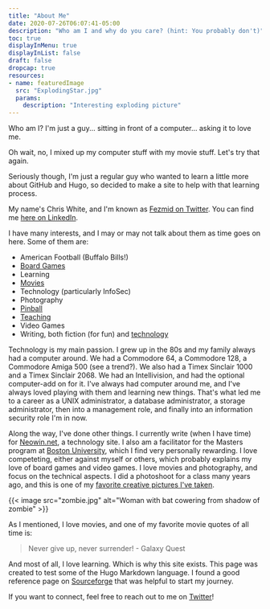 ```yaml
---
title: "About Me"
date: 2020-07-26T06:07:41-05:00
description: "Who am I and why do you care? (hint: You probably don't)"
toc: true
displayInMenu: true
displayInList: false
draft: false
dropcap: true
resources:
- name: featuredImage
  src: "ExplodingStar.jpg"
  params:
    description: "Interesting exploding picture"
---
```

Who am I? I'm just a guy... sitting in front of a computer... asking it to love me.

Oh wait, no, I mixed up my computer stuff with my movie stuff. Let's try that again.

Seriously though, I'm just a regular guy who wanted to learn a little more about GitHub and Hugo, so decided to make a site to help
with that learning process. 

My name's Chris White, and I'm known as [Fezmid on Twitter](https://www.twitter.com/fezmid).  You can find me [here on LinkedIn](https://www.linkedin.com/in/cwhite/).

I have many interests, and I may or may not talk about them as time goes on here. Some of them are:

* American Football (Buffalo Bills!)
* [Board Games](https://boardgamegeek.com/collection/user/Fezmid2)
* Learning
* [Movies](http://www.invelos.com/dvdcollection.aspx/fezmid)
* Technology (particularly InfoSec)
* Photography
* [Pinball](https://flutterduck.com/post/pinball-wizard-1/)
* [Teaching](https://www.bu.edu/csmet/profile/chris-white/)
* Video Games
* Writing, both fiction (for fun)  and [technology](https://www.neowin.net/profile/christopher_white/)

Technology is my main passion. I grew up in the 80s and my family always had a computer around. We had a Commodore 64, a Commodore 128,
a Commodore Amiga 500 (see a trend?). We also had a Timex Sinclair 1000 and a Timex Sinclair 2068. We had an Intellivision, and had the
optional computer-add on for it. I've always had computer around me, and I've always loved playing with them and learning new things. 
That's what led me to a career as a UNIX administrator, a database administrator, a storage administrator, then into a management role,
and finally into an information security role I'm in now. 

Along the way, I've done other things. I currently write (when I have time) for [Neowin.net](https://www.neowin.net/profile/christopher_white/), a technology site.
I also am a facilitator for the Masters program at [Boston University](https://www.bu.edu/csmet/profile/chris-white/), which I find very
personally rewarding. I love competeting, either against myself or others, which probably explains my love of board games and video games.
I love movies and photography, and focus on the technical aspects. I did a photoshoot for a class many years ago, and this is one of my
[favorite creative pictures I've taken](https://www.flickr.com/photos/43777639@N06/4471413888/in/album-72157623722581118/).

{{< image src="zombie.jpg" alt="Woman with bat cowering from shadow of zombie" >}}

As I mentioned, I love movies, and one of my favorite movie quotes of all time is:
> Never give up, never surrender! - Galaxy Quest

And most of all, I love learning. Which is why this site exists. This page was created to test some of the Hugo
Markdown language. I found a good reference page on [Sourceforge](https://sourceforge.net/p/hugo-generator/wiki/markdown_syntax/)
that was helpful to start my journey.

If you want to connect, feel free to reach out to me on [Twitter](https://twitter.com/Fezmid)!
